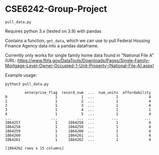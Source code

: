 # CSE6242-Group-Project

`pull_data.py`

Requires python 3.x (tested on 3.9) with pandas

Contains a function, `get_data`, which we can use to pull Federal Housing Finance Agency data into a pandas dataframe. 

Currently only works for single family home data found in "National File A" (URL: https://www.fhfa.gov/DataTools/Downloads/Pages/Single-Family-Mortgage-Level-Owner-Occupied-1-Unit-Property-(National-File-A).aspx)

Example usage:

```
python3 pull_data.py

         enterprise_flag  record_num  ...  num_units  affordability
0                      1           1  ...          1              4
1                      1           2  ...          1              4
2                      1           3  ...          1              4
3                      1           4  ...          1              1
4                      1           5  ...          1              4
...                  ...         ...  ...        ...            ...
1864257                1     1864258  ...          1              4
1864258                1     1864259  ...          1              4
1864259                1     1864260  ...          1              4
1864260                1     1864261  ...          1              4
1864261                1     1864262  ...          1              4

[1864262 rows x 15 columns]

```
